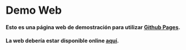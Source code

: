 # Demo Web

#### Esto es una página web de demostración para utilizar [Github Pages](https://pages.github.com/).
#### La web debería estar disponible online [aquí]().
